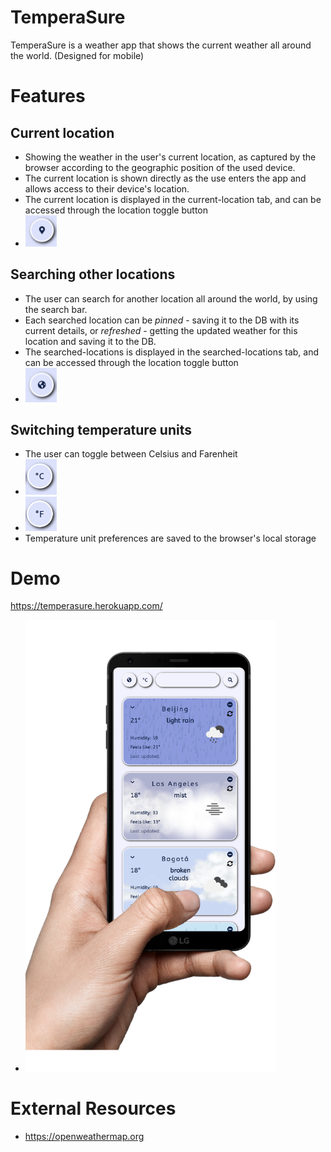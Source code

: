# TemperaSure
TemperaSure is a weather app that shows the current weather all around the world.
(Designed for mobile)

# Features
## Current location
- Showing the weather in the user's current location, as captured by the browser according to the geographic position of the used device.
- The current location is shown directly as the use enters the app and allows access to their device's location.
- The current location is displayed in the current-location tab, and can be accessed through the location toggle button
- <img src="assets/demo-images/current-location.png" alt="current-locations" width=50px>

## Searching other locations
- The user can search for another location all around the world, by using the search bar.
- Each searched location can be *pinned* - saving it to the DB with its current details, or *refreshed* - getting the updated weather for this location and saving it to the DB.
- The searched-locations is displayed in the searched-locations tab, and can be accessed through the location toggle button
- <img src="assets/demo-images/searched-locations.png" alt="searched-locations" width=50px>

## Switching temperature units
- The user can toggle between Celsius and Farenheit
- <img src="assets/demo-images/celsius-mode.png" alt="celsius-mode" width=50px>
- <img src="assets/demo-images/farenheit-mode.png" alt="farenheit-mode" width=50px>
- Temperature unit preferences are saved to the browser's local storage

# Demo
https://temperasure.herokuapp.com/
- <img src="assets/demo-images/temperaSure-demo.png" alt="temperaSure-demo" width=400px>

# External Resources
- https://openweathermap.org